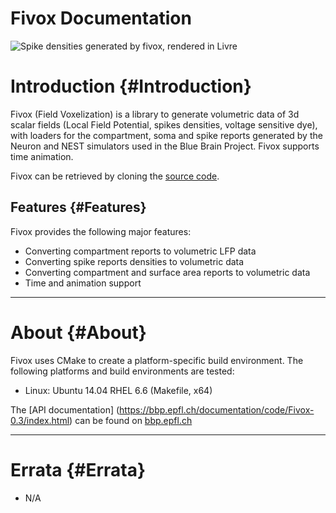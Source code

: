Fivox Documentation
===================

![](3m_spikes_scaled.jpg "Spike densities generated by fivox, rendered in Livre")

# Introduction {#Introduction}

Fivox (Field Voxelization) is a library to generate volumetric data of
3d scalar fields (Local Field Potential, spikes densities, voltage
sensitive dye), with loaders for the compartment, soma and spike reports
generated by the Neuron and NEST simulators used in the Blue Brain
Project. Fivox supports time animation.

Fivox can be retrieved by cloning
the [source code](ssh://bbpcode.epfl.ch/viz/Fivox).

## Features {#Features}

Fivox provides the following major features:

* Converting compartment reports to volumetric LFP data
* Converting spike reports densities to volumetric data
* Converting compartment and surface area reports to volumetric data
* Time and animation support

- - -

# About {#About}

Fivox uses CMake to create a platform-specific build environment. The following
platforms and build environments are tested:

* Linux: Ubuntu 14.04 RHEL 6.6 (Makefile, x64)

The [API documentation]
(https://bbp.epfl.ch/documentation/code/Fivox-0.3/index.html)
can be found on [bbp.epfl.ch](https://bbp.epfl.ch/documentation/code/index.html)

- - -

# Errata {#Errata}

* N/A

